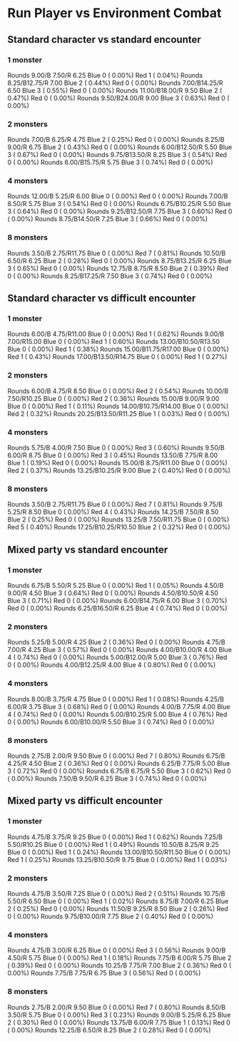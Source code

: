 # Run Player vs Environment Combat

## Standard character vs standard encounter

### 1 monster
Rounds  9.00/B 7.50/R 6.25 Blue 0 ( 0.00%) Red 1 ( 0.04%)
Rounds  8.25/B12.75/R 7.00 Blue 2 ( 0.44%) Red 0 ( 0.00%)
Rounds  7.00/B14.25/R 6.50 Blue 3 ( 0.55%) Red 0 ( 0.00%)
Rounds 11.00/B18.00/R 9.50 Blue 2 ( 0.47%) Red 0 ( 0.00%)
Rounds  9.50/B24.00/R 9.00 Blue 3 ( 0.63%) Red 0 ( 0.00%)

### 2 monsters
Rounds  7.00/B 6.25/R 4.75 Blue 2 ( 0.25%) Red 0 ( 0.00%)
Rounds  8.25/B 9.00/R 6.75 Blue 2 ( 0.43%) Red 0 ( 0.00%)
Rounds  6.00/B12.50/R 5.50 Blue 3 ( 0.67%) Red 0 ( 0.00%)
Rounds  9.75/B13.50/R 8.25 Blue 3 ( 0.54%) Red 0 ( 0.00%)
Rounds  6.00/B15.75/R 5.75 Blue 3 ( 0.74%) Red 0 ( 0.00%)

### 4 monsters
Rounds 12.00/B 5.25/R 6.00 Blue 0 ( 0.00%) Red 0 ( 0.00%)
Rounds  7.00/B 8.50/R 5.75 Blue 3 ( 0.54%) Red 0 ( 0.00%)
Rounds  6.75/B10.25/R 5.50 Blue 3 ( 0.64%) Red 0 ( 0.00%)
Rounds  9.25/B12.50/R 7.75 Blue 3 ( 0.60%) Red 0 ( 0.00%)
Rounds  8.75/B14.50/R 7.25 Blue 3 ( 0.66%) Red 0 ( 0.00%)

### 8 monsters
Rounds  3.50/B 2.75/R11.75 Blue 0 ( 0.00%) Red 7 ( 0.81%)
Rounds 10.50/B 6.50/R 6.25 Blue 2 ( 0.28%) Red 0 ( 0.00%)
Rounds  8.75/B13.25/R 6.25 Blue 3 ( 0.65%) Red 0 ( 0.00%)
Rounds 12.75/B 8.75/R 8.50 Blue 2 ( 0.39%) Red 0 ( 0.00%)
Rounds  8.25/B17.25/R 7.50 Blue 3 ( 0.74%) Red 0 ( 0.00%)
            

## Standard character vs difficult encounter

### 1 monster
Rounds  6.00/B 4.75/R11.00 Blue 0 ( 0.00%) Red 1 ( 0.62%)
Rounds  9.00/B 7.00/R15.00 Blue 0 ( 0.00%) Red 1 ( 0.60%)
Rounds 13.00/B10.50/R13.50 Blue 0 ( 0.00%) Red 1 ( 0.38%)
Rounds 15.00/B11.75/R17.00 Blue 0 ( 0.00%) Red 1 ( 0.43%)
Rounds 17.00/B13.50/R14.75 Blue 0 ( 0.00%) Red 1 ( 0.27%)

### 2 monsters
Rounds  6.00/B 4.75/R 8.50 Blue 0 ( 0.00%) Red 2 ( 0.54%)
Rounds 10.00/B 7.50/R10.25 Blue 0 ( 0.00%) Red 2 ( 0.36%)
Rounds 15.00/B 9.00/R 9.00 Blue 0 ( 0.00%) Red 1 ( 0.11%)
Rounds 14.00/B10.75/R14.00 Blue 0 ( 0.00%) Red 2 ( 0.32%)
Rounds 20.25/B13.50/R11.25 Blue 1 ( 0.03%) Red 0 ( 0.00%)

### 4 monsters
Rounds  5.75/B 4.00/R 7.50 Blue 0 ( 0.00%) Red 3 ( 0.60%)
Rounds  9.50/B 6.00/R 8.75 Blue 0 ( 0.00%) Red 3 ( 0.45%)
Rounds 13.50/B 7.75/R 8.00 Blue 1 ( 0.19%) Red 0 ( 0.00%)
Rounds 15.00/B 8.75/R11.00 Blue 0 ( 0.00%) Red 2 ( 0.37%)
Rounds 13.25/B10.25/R 9.00 Blue 2 ( 0.40%) Red 0 ( 0.00%)

### 8 monsters
Rounds  3.50/B 2.75/R11.75 Blue 0 ( 0.00%) Red 7 ( 0.81%)
Rounds  9.75/B 5.25/R 8.50 Blue 0 ( 0.00%) Red 4 ( 0.43%)
Rounds 14.25/B 7.50/R 8.50 Blue 2 ( 0.25%) Red 0 ( 0.00%)
Rounds 13.25/B 7.50/R11.75 Blue 0 ( 0.00%) Red 5 ( 0.40%)
Rounds 17.25/B10.25/R10.50 Blue 2 ( 0.32%) Red 0 ( 0.00%)
            

## Mixed party vs standard encounter

### 1 monster
Rounds  6.75/B 5.50/R 5.25 Blue 0 ( 0.00%) Red 1 ( 0.05%)
Rounds  4.50/B 9.00/R 4.50 Blue 3 ( 0.64%) Red 0 ( 0.00%)
Rounds  4.50/B10.50/R 4.50 Blue 3 ( 0.71%) Red 0 ( 0.00%)
Rounds  6.00/B14.75/R 6.00 Blue 3 ( 0.70%) Red 0 ( 0.00%)
Rounds  6.25/B16.50/R 6.25 Blue 4 ( 0.74%) Red 0 ( 0.00%)

### 2 monsters
Rounds  5.25/B 5.00/R 4.25 Blue 2 ( 0.36%) Red 0 ( 0.00%)
Rounds  4.75/B 7.00/R 4.25 Blue 3 ( 0.57%) Red 0 ( 0.00%)
Rounds  4.00/B10.00/R 4.00 Blue 4 ( 0.74%) Red 0 ( 0.00%)
Rounds  5.00/B12.00/R 5.00 Blue 3 ( 0.76%) Red 0 ( 0.00%)
Rounds  4.00/B12.25/R 4.00 Blue 4 ( 0.80%) Red 0 ( 0.00%)

### 4 monsters
Rounds  8.00/B 3.75/R 4.75 Blue 0 ( 0.00%) Red 1 ( 0.08%)
Rounds  4.25/B 6.00/R 3.75 Blue 3 ( 0.68%) Red 0 ( 0.00%)
Rounds  4.00/B 7.75/R 4.00 Blue 4 ( 0.74%) Red 0 ( 0.00%)
Rounds  5.00/B10.25/R 5.00 Blue 4 ( 0.76%) Red 0 ( 0.00%)
Rounds  6.00/B10.00/R 5.50 Blue 3 ( 0.74%) Red 0 ( 0.00%)

### 8 monsters
Rounds  2.75/B 2.00/R 9.50 Blue 0 ( 0.00%) Red 7 ( 0.80%)
Rounds  6.75/B 4.25/R 4.50 Blue 2 ( 0.36%) Red 0 ( 0.00%)
Rounds  6.25/B 7.75/R 5.00 Blue 3 ( 0.72%) Red 0 ( 0.00%)
Rounds  6.75/B 6.75/R 5.50 Blue 3 ( 0.62%) Red 0 ( 0.00%)
Rounds  7.50/B 9.50/R 6.25 Blue 3 ( 0.74%) Red 0 ( 0.00%)
            

## Mixed party vs difficult encounter

### 1 monster
Rounds  4.75/B 3.75/R 9.25 Blue 0 ( 0.00%) Red 1 ( 0.62%)
Rounds  7.25/B 5.50/R10.25 Blue 0 ( 0.00%) Red 1 ( 0.49%)
Rounds 10.50/B 8.25/R 9.25 Blue 0 ( 0.00%) Red 1 ( 0.24%)
Rounds 13.00/B10.50/R11.50 Blue 0 ( 0.00%) Red 1 ( 0.25%)
Rounds 13.25/B10.50/R 9.75 Blue 0 ( 0.00%) Red 1 ( 0.03%)

### 2 monsters
Rounds  4.75/B 3.50/R 7.25 Blue 0 ( 0.00%) Red 2 ( 0.51%)
Rounds 10.75/B 5.50/R 6.50 Blue 0 ( 0.00%) Red 1 ( 0.02%)
Rounds  8.75/B 7.00/R 6.25 Blue 2 ( 0.25%) Red 0 ( 0.00%)
Rounds 11.50/B 9.25/R 8.50 Blue 2 ( 0.26%) Red 0 ( 0.00%)
Rounds  9.75/B10.00/R 7.75 Blue 2 ( 0.40%) Red 0 ( 0.00%)

### 4 monsters
Rounds  4.75/B 3.00/R 6.25 Blue 0 ( 0.00%) Red 3 ( 0.56%)
Rounds  9.00/B 4.50/R 5.75 Blue 0 ( 0.00%) Red 1 ( 0.18%)
Rounds  7.75/B 6.00/R 5.75 Blue 2 ( 0.39%) Red 0 ( 0.00%)
Rounds 10.25/B 7.75/R 7.00 Blue 2 ( 0.36%) Red 0 ( 0.00%)
Rounds  7.75/B 7.75/R 6.75 Blue 3 ( 0.56%) Red 0 ( 0.00%)

### 8 monsters
Rounds  2.75/B 2.00/R 9.50 Blue 0 ( 0.00%) Red 7 ( 0.80%)
Rounds  8.50/B 3.50/R 5.75 Blue 0 ( 0.00%) Red 3 ( 0.23%)
Rounds  9.00/B 5.25/R 6.25 Blue 2 ( 0.30%) Red 0 ( 0.00%)
Rounds 13.75/B 6.00/R 7.75 Blue 1 ( 0.13%) Red 0 ( 0.00%)
Rounds 12.25/B 6.50/R 8.25 Blue 2 ( 0.28%) Red 0 ( 0.00%)
